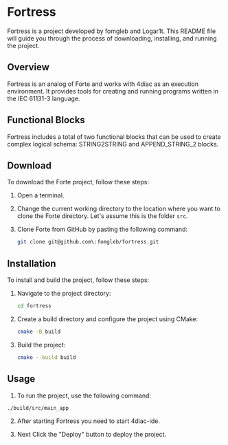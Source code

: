 # Fortress

Fortress is a project developed by fomgleb and Logar1t. This README file will guide you through the process of downloading, installing, and running the project.

## Overview

Fortress is an analog of Forte and works with 4diac as an execution environment. It provides tools for creating and running programs written in the IEC 61131-3 language.

## Functional Blocks

Fortress includes a total of two functional blocks that can be used to create complex logical schema: STRING2STRING and APPEND_STRING_2 blocks.

## Download

To download the Forte project, follow these steps:

1. Open a terminal.
2. Change the current working directory to the location where you want to clone the Forte directory. Let's assume this is the folder `src`.
3. Clone Forte from GitHub by pasting the following command:

    ```sh
    git clone git@github.com\:fomgleb/fortress.git
    ```

## Installation

To install and build the project, follow these steps:

1. Navigate to the project directory:

    ```sh
    cd fortress
    ```

2. Create a build directory and configure the project using CMake:

    ```sh
    cmake -B build
    ```

3. Build the project:

    ```sh
    cmake --build build
    ```

## Usage

1. To run the project, use the following command:

```sh
./build/src/main_app
```
2. After starting Fortress you need to start 4diac-ide.

3. Next Click the "Deploy" button to deploy the project.

